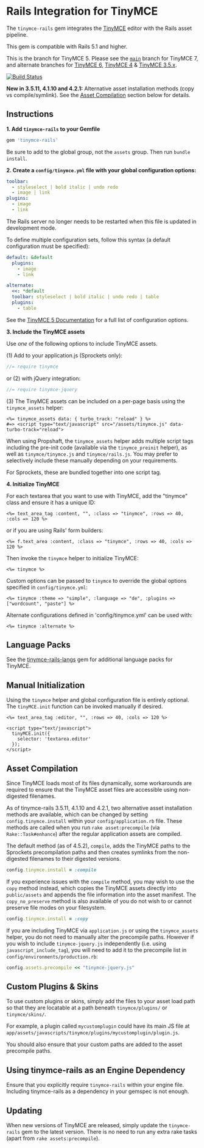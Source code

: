 Rails Integration for TinyMCE
=============================

The `tinymce-rails` gem integrates the [TinyMCE](https://www.tiny.cloud/) editor with the Rails asset pipeline.

This gem is compatible with Rails 5.1 and higher.

This is the branch for TinyMCE 5. Please see the [`main`](https://github.com/spohlenz/tinymce-rails) branch for TinyMCE 7, and alternate branches for [TinyMCE 6](https://github.com/spohlenz/tinymce-rails/tree/tinymce-6), [TinyMCE 4](https://github.com/spohlenz/tinymce-rails/tree/tinymce-4) & [TinyMCE 3.5.x](https://github.com/spohlenz/tinymce-rails/tree/tinymce-3).

[![Build Status](https://img.shields.io/github/actions/workflow/status/spohlenz/tinymce-rails/rspec.yml?branch=tinymce-5)](https://github.com/spohlenz/tinymce-rails/actions?query=branch%3Atinymce-5)

**New in 3.5.11, 4.1.10 and 4.2.1:** Alternative asset installation methods (copy vs compile/symlink). See the [Asset Compilation](#asset-compilation) section below for details.

Instructions
------------

**1. Add `tinymce-rails` to your Gemfile**

```ruby
gem 'tinymce-rails'
```

Be sure to add to the global group, not the `assets` group. Then run `bundle install`.


**2. Create a `config/tinymce.yml` file with your global configuration options:**

```yml
toolbar:
  - styleselect | bold italic | undo redo
  - image | link
plugins:
  - image
  - link
```

The Rails server no longer needs to be restarted when this file is updated in development mode.

To define multiple configuration sets, follow this syntax (a default configuration must be specified):

```yml
default: &default
  plugins:
    - image
    - link

alternate:
  <<: *default
  toolbar: styleselect | bold italic | undo redo | table
  plugins:
    - table
```

See the [TinyMCE 5 Documentation](https://www.tiny.cloud/docs/configure/) for a full list of configuration options.


**3. Include the TinyMCE assets**

Use *one* of the following options to include TinyMCE assets.

(1) Add to your application.js (Sprockets only):

```js
//= require tinymce
```

or (2) with jQuery integration:

```js
//= require tinymce-jquery
```

(3) The TinyMCE assets can be included on a per-page basis using the `tinymce_assets` helper:

```erb
<%= tinymce_assets data: { turbo_track: "reload" } %>
#=> <script type="text/javascript" src="/assets/tinymce.js" data-turbo-track="reload">
```

When using Propshaft, the `tinymce_assets` helper adds multiple script tags including the pre-init code (available via the `tinymce_preinit` helper), as well as `tinymce/tinymce.js` and `tinymce/rails.js`. You may prefer to selectively include these manually depending on your requirements.

For Sprockets, these are bundled together into one script tag.


**4. Initialize TinyMCE**

For each textarea that you want to use with TinyMCE, add the "tinymce" class and ensure it has a unique ID:

```erb
<%= text_area_tag :content, "", :class => "tinymce", :rows => 40, :cols => 120 %>
```

or if you are using Rails' form builders:

```erb
<%= f.text_area :content, :class => "tinymce", :rows => 40, :cols => 120 %>
```

Then invoke the `tinymce` helper to initialize TinyMCE:

```erb
<%= tinymce %>
```

Custom options can be passed to `tinymce` to override the global options specified in `config/tinymce.yml`:

```erb
<%= tinymce :theme => "simple", :language => "de", :plugins => ["wordcount", "paste"] %>
```

Alternate configurations defined in 'config/tinymce.yml' can be used with:

```erb
<%= tinymce :alternate %>
```


Language Packs
--------------

See the [tinymce-rails-langs](https://github.com/spohlenz/tinymce-rails-langs) gem for additional language packs for TinyMCE.


Manual Initialization
---------------------

Using the `tinymce` helper and global configuration file is entirely optional. The `tinyMCE.init` function can be invoked manually if desired.

```erb
<%= text_area_tag :editor, "", :rows => 40, :cols => 120 %>

<script type="text/javascript">
  tinyMCE.init({
    selector: 'textarea.editor'
  });
</script>
```


Asset Compilation
-----------------

Since TinyMCE loads most of its files dynamically, some workarounds are required to ensure that the TinyMCE asset files are accessible using non-digested filenames.

As of tinymce-rails 3.5.11, 4.1.10 and 4.2.1, two alternative asset installation methods are available, which can be changed by setting `config.tinymce.install` within your `config/application.rb` file. These methods are called when you run `rake asset:precompile` (via `Rake::Task#enhance`) after the regular application assets are compiled.

The default method (as of 4.5.2), `compile`, adds the TinyMCE paths to the Sprockets precompilation paths and then creates symlinks from the non-digested filenames to their digested versions.

```ruby
config.tinymce.install = :compile
```

If you experience issues with the `compile` method, you may wish to use the `copy` method instead, which copies the TinyMCE assets directly into `public/assets` and appends the file information into the asset manifest. The `copy_no_preserve` method is also available of you do not wish to or cannot preserve file modes on your filesystem.

```ruby
config.tinymce.install = :copy
```

If you are including TinyMCE via `application.js` or using the `tinymce_assets` helper, you do not need to manually alter the precompile paths. However if you wish to include `tinymce-jquery.js` independently (i.e. using `javascript_include_tag`), you will need to add it to the precompile list in `config/environments/production.rb`:

```ruby
config.assets.precompile << "tinymce-jquery.js"
```


Custom Plugins & Skins
----------------------

To use custom plugins or skins, simply add the files to your asset load path so that they are locatable at a path beneath `tinymce/plugins/` or `tinymce/skins/`.

For example, a plugin called `mycustomplugin` could have its main JS file at `app/assets/javascripts/tinymce/plugins/mycustomplugin/plugin.js`.

You should also ensure that your custom paths are added to the asset precompile paths.


Using tinymce-rails as an Engine Dependency
-------------------------------------------

Ensure that you explicitly require `tinymce-rails` within your engine file. Including tinymce-rails as a dependency in your gemspec is not enough.


Updating
--------

When new versions of TinyMCE are released, simply update the `tinymce-rails` gem to the latest version. There is no need to run any extra rake tasks (apart from `rake assets:precompile`).
